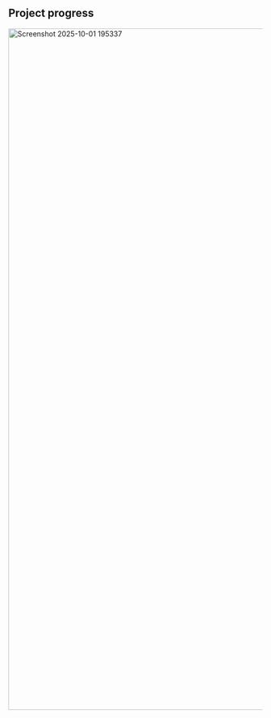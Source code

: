 ## Project progress 
<img width="2552" height="1350" alt="Screenshot 2025-10-01 195337" src="https://github.com/user-attachments/assets/b83484ac-7540-4fca-ae37-dc52e15c01f8" />
